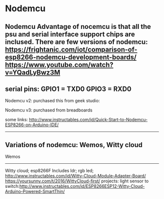# Nodemcu

Nodemcu 
Advantage of nocemcu is that all the psu and serial interface support chips are inclused. 
There are few versions of nodemcu: https://frightanic.com/iot/comparison-of-esp8266-nodemcu-development-boards/
https://www.youtube.com/watch?v=YQadLyBwz3M
---------------
serial pins:
GPIO1 = TXD0
GPIO3 = RXD0
------------------

Nodemcu v2: purchased this from geek studio:



Nodemcu v3: purchased from breadboards 


some links:
http://www.instructables.com/id/Quick-Start-to-Nodemcu-ESP8266-on-Arduino-IDE/


-----------------------------
Variations of nodemcu: Wemos, Witty cloud
----------------------------
Wemos




------------------------------
Witty cloud; esp8266F
Includes ldr; rgb led; 
http://www.instructables.com/id/Witty-Cloud-Module-Adapter-Board/
https://yoursunny.com/t/2016/WittyCloud-first/
projects:
light sensor to switch:http://www.instructables.com/id/ESP8266ESP12-Witty-Cloud-Arduino-Powered-SmartThin/


